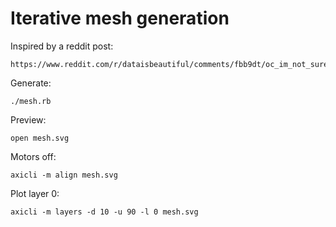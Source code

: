 # Iterative mesh generation

Inspired by a reddit post:

```
https://www.reddit.com/r/dataisbeautiful/comments/fbb9dt/oc_im_not_sure_if_it_fits_on_this_sub_but_i/
```

Generate:

```
./mesh.rb
```

Preview:

```
open mesh.svg
```

Motors off:

```
axicli -m align mesh.svg
```

Plot layer 0:

```
axicli -m layers -d 10 -u 90 -l 0 mesh.svg
```

